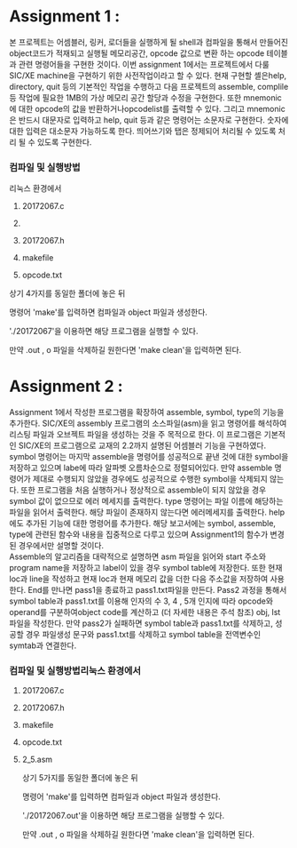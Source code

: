 # Assignment 1 :
본 프로젝트는 어셈블러, 링커, 로더들을 실행하게 될 shell과 컴파일을 통해서 만들어진 object코드가 적재되고 실행될 메모리공간, opcode 값으로 변환 하는 opcode 테이블과 관련 명령어들을 구현한 것이다. 이번 assignment 1에서는 프로젝트에서 다룰SIC/XE machine을 구현하기 위한 사전작업이라고 할 수 있다. 현재 구현할 셸은help, directory, quit 등의 기본적인 작업을 수행하고 다음 프로젝트의 assemble, complile 등 작업에 필요한 1MB의 가상 메모리 공간 할당과 수정을 구현한다. 또한 mnemonic에 대한 opcode의 값을 반환하거나opcodelist를 출력할 수 있다. 그리고 mnemonic은 반드시 대문자로 입력하고 help, quit 등과 같은 명령어는 소문자로 구현한다. 숫자에 대한 입력은 대소문자 가능하도록 한다. 띄어쓰기와 탭은 정제되어 처리될 수 있도록 처리 될 수 있도록 구현한다.

### 컴파일 및 실행방법

리눅스 환경에서 

1.  20172067.c
2.  
3.  20172067.h

3.  makefile

4.  opcode.txt

   상기 4가지를 동일한 폴더에 놓은 뒤

   명령어 'make'를 입력하면 컴파일과 object 파일과 생성한다.

   './20172067'을 이용하면 해당 프로그램을 실행할 수 있다.

   만약 .out , o 파일을 삭제하길 원한다면 'make clean'을 입력하면 된다.
   
# Assignment 2 : 
Assignment 1에서 작성한 프로그램을 확장하여 assemble, symbol, type의 기능을 추가한다. SIC/XE의 assembly 프로그램의 소스파일(asm)을 읽고 명령어를 해석하여 리스팅 파일과 오브젝트 파일을 생성하는 것을 주 목적으로 한다. 이 프로그램은 기본적인 SIC/XE의 프로그램으로 교재의 2.2까지 설명된 어셈블러 기능을 구현하였다. symbol 명령어는 마지막 assemble을 명령어를 성공적으로 끝낸 것에 대한 symbol을 저장하고 있으며 labe에 따라 알파벳 오름차순으로 정렬되어있다. 만약 assemble 명령어가 제대로 수행되지 않았을 경우에도 성공적으로 수행한 symbol을 삭제되지 않는다. 또한 프로그램을 처음 실행하거나 정상적으로 assemble이 되지 않았을 경우 symbol 값이 없으므로 에러 메세지를 출력한다. type 명령어는 파일 이름에 해당하는 파일을 읽어서 출력한다. 해당 파일이 존재하지 않는다면 에러메세지를 출력한다.  help에도 추가된 기능에 대한 명령어를 추가한다.
 	해당 보고서에는 symbol, assemble, type에 관련된 함수와 내용을 집중적으로 다루고 있으며 Assignment1의 함수가 변경된 경우에서만 설명할 것이다.  
Assemble의 알고리즘을 대략적으로 설명하면 asm 파일을 읽어와 start 주소와 program name을 저장하고 label이 있을 경우 symbol table에 저장한다. 또한 현재 loc과 line을 작성하고 현재 loc과 현재 메모리 값을 더한 다음 주소값을 저장하여 사용한다. End를 만나면 pass1을 종료하고 pass1.txt파일을 만든다. Pass2 과정을 통해서 symbol table과 pass1.txt를 이용해 인자의 수 3, 4 , 5개 인지에 따라 opcode와 operand를 구분하여object code를 계산하고 (더 자세한 내용은 주석 참조) obj, lst 파일을 작성한다. 만약 pass2가 실패하면 symbol table과 pass1.txt를 삭제하고, 성공할 경우 파일생성 문구와 pass1.txt를 삭제하고 symbol table을 전역변수인 symtab과 연결한다.

### 컴파일 및 실행방법리눅스 환경에서 

1. 20172067.c

2. 20172067.h

3. makefile

4. opcode.txt

5. 2_5.asm

   상기 5가지를 동일한 폴더에 놓은 뒤

   명령어 'make'를 입력하면 컴파일과 object 파일과 생성한다.

   './20172067.out'을 이용하면 해당 프로그램을 실행할 수 있다.

   만약 .out , o 파일을 삭제하길 원한다면 'make clean'을 입력하면 된다.
   
   

